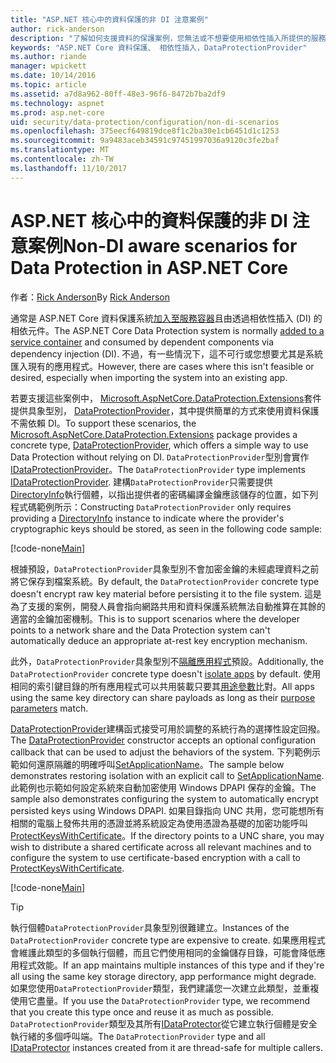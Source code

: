 ```yaml
---
title: "ASP.NET 核心中的資料保護的非 DI 注意案例"
author: rick-anderson
description: "了解如何支援資料的保護案例，您無法或不想要使用相依性插入所提供的服務。"
keywords: "ASP.NET Core 資料保護、 相依性插入，DataProtectionProvider"
ms.author: riande
manager: wpickett
ms.date: 10/14/2016
ms.topic: article
ms.assetid: a7d8a962-80ff-48e3-96f6-8472b7ba2df9
ms.technology: aspnet
ms.prod: asp.net-core
uid: security/data-protection/configuration/non-di-scenarios
ms.openlocfilehash: 375eecf649819dce8f1c2ba30e1cb6451d1c1253
ms.sourcegitcommit: 9a9483aceb34591c97451997036a9120c3fe2baf
ms.translationtype: MT
ms.contentlocale: zh-TW
ms.lasthandoff: 11/10/2017
---
```

# <a name="non-di-aware-scenarios-for-data-protection-in-aspnet-core"></a><span data-ttu-id="35a72-104">ASP.NET 核心中的資料保護的非 DI 注意案例</span><span class="sxs-lookup"><span data-stu-id="35a72-104">Non-DI aware scenarios for Data Protection in ASP.NET Core</span></span>

<span data-ttu-id="35a72-105">作者：[Rick Anderson](https://twitter.com/RickAndMSFT)</span><span class="sxs-lookup"><span data-stu-id="35a72-105">By [Rick Anderson](https://twitter.com/RickAndMSFT)</span></span>

<span data-ttu-id="35a72-106">通常是 ASP.NET Core 資料保護系統[加入至服務容器](xref:security/data-protection/consumer-apis/overview)且由透過相依性插入 (DI) 的相依元件。</span><span class="sxs-lookup"><span data-stu-id="35a72-106">The ASP.NET Core Data Protection system is normally [added to a service container](xref:security/data-protection/consumer-apis/overview) and consumed by dependent components via dependency injection (DI).</span></span> <span data-ttu-id="35a72-107">不過，有一些情況下，這不可行或您想要尤其是系統匯入現有的應用程式。</span><span class="sxs-lookup"><span data-stu-id="35a72-107">However, there are cases where this isn't feasible or desired, especially when importing the system into an existing app.</span></span>

<span data-ttu-id="35a72-108">若要支援這些案例中， [Microsoft.AspNetCore.DataProtection.Extensions](https://www.nuget.org/packages/Microsoft.AspNetCore.DataProtection.Extensions/)套件提供具象型別， [DataProtectionProvider](/dotnet/api/Microsoft.AspNetCore.DataProtection.DataProtectionProvider)，其中提供簡單的方式來使用資料保護不需依賴 DI。</span><span class="sxs-lookup"><span data-stu-id="35a72-108">To support these scenarios, the [Microsoft.AspNetCore.DataProtection.Extensions](https://www.nuget.org/packages/Microsoft.AspNetCore.DataProtection.Extensions/) package provides a concrete type, [DataProtectionProvider](/dotnet/api/Microsoft.AspNetCore.DataProtection.DataProtectionProvider), which offers a simple way to use Data Protection without relying on DI.</span></span> <span data-ttu-id="35a72-109">`DataProtectionProvider`型別會實作[IDataProtectionProvider](/dotnet/api/microsoft.aspnetcore.dataprotection.idataprotectionprovider)。</span><span class="sxs-lookup"><span data-stu-id="35a72-109">The `DataProtectionProvider` type implements [IDataProtectionProvider](/dotnet/api/microsoft.aspnetcore.dataprotection.idataprotectionprovider).</span></span> <span data-ttu-id="35a72-110">建構`DataProtectionProvider`只需要提供[DirectoryInfo](/dotnet/api/system.io.directoryinfo)執行個體，以指出提供者的密碼編譯金鑰應該儲存的位置，如下列程式碼範例所示：</span><span class="sxs-lookup"><span data-stu-id="35a72-110">Constructing `DataProtectionProvider` only requires providing a [DirectoryInfo](/dotnet/api/system.io.directoryinfo) instance to indicate where the provider's cryptographic keys should be stored, as seen in the following code sample:</span></span>

[!code-none[Main](non-di-scenarios/_static/nodisample1.cs)]

<span data-ttu-id="35a72-111">根據預設，`DataProtectionProvider`具象型別不會加密金鑰的未經處理資料之前將它保存到檔案系統。</span><span class="sxs-lookup"><span data-stu-id="35a72-111">By default, the `DataProtectionProvider` concrete type doesn't encrypt raw key material before persisting it to the file system.</span></span> <span data-ttu-id="35a72-112">這是為了支援的案例，開發人員會指向網路共用和資料保護系統無法自動推算在其餘的適當的金鑰加密機制。</span><span class="sxs-lookup"><span data-stu-id="35a72-112">This is to support scenarios where the developer points to a network share and the Data Protection system can't automatically deduce an appropriate at-rest key encryption mechanism.</span></span>

<span data-ttu-id="35a72-113">此外，`DataProtectionProvider`具象型別不[隔離應用程式](xref:security/data-protection/configuration/overview#per-application-isolation)預設。</span><span class="sxs-lookup"><span data-stu-id="35a72-113">Additionally, the `DataProtectionProvider` concrete type doesn't [isolate apps](xref:security/data-protection/configuration/overview#per-application-isolation) by default.</span></span> <span data-ttu-id="35a72-114">使用相同的索引鍵目錄的所有應用程式可以共用裝載只要其[用途參數](xref:security/data-protection/consumer-apis/purpose-strings)比對。</span><span class="sxs-lookup"><span data-stu-id="35a72-114">All apps using the same key directory can share payloads as long as their [purpose parameters](xref:security/data-protection/consumer-apis/purpose-strings) match.</span></span>

<span data-ttu-id="35a72-115">[DataProtectionProvider](/dotnet/api/microsoft.aspnetcore.dataprotection.dataprotectionprovider)建構函式接受可用於調整的系統行為的選擇性設定回撥。</span><span class="sxs-lookup"><span data-stu-id="35a72-115">The [DataProtectionProvider](/dotnet/api/microsoft.aspnetcore.dataprotection.dataprotectionprovider) constructor accepts an optional configuration callback that can be used to adjust the behaviors of the system.</span></span> <span data-ttu-id="35a72-116">下列範例示範如何還原隔離的明確呼叫[SetApplicationName](/dotnet/api/microsoft.aspnetcore.dataprotection.dataprotectionbuilderextensions.setapplicationname)。</span><span class="sxs-lookup"><span data-stu-id="35a72-116">The sample below demonstrates restoring isolation with an explicit call to [SetApplicationName](/dotnet/api/microsoft.aspnetcore.dataprotection.dataprotectionbuilderextensions.setapplicationname).</span></span> <span data-ttu-id="35a72-117">此範例也示範如何設定系統來自動加密使用 Windows DPAPI 保存的金鑰。</span><span class="sxs-lookup"><span data-stu-id="35a72-117">The sample also demonstrates configuring the system to automatically encrypt persisted keys using Windows DPAPI.</span></span> <span data-ttu-id="35a72-118">如果目錄指向 UNC 共用，您可能想所有相關的電腦上發佈共用的憑證並將系統設定為使用憑證為基礎的加密功能呼叫[ProtectKeysWithCertificate](/dotnet/api/microsoft.aspnetcore.dataprotection.dataprotectionbuilderextensions.protectkeyswithcertificate)。</span><span class="sxs-lookup"><span data-stu-id="35a72-118">If the directory points to a UNC share, you may wish to distribute a shared certificate across all relevant machines and to configure the system to use certificate-based encryption with a call to [ProtectKeysWithCertificate](/dotnet/api/microsoft.aspnetcore.dataprotection.dataprotectionbuilderextensions.protectkeyswithcertificate).</span></span>

[!code-none[Main](non-di-scenarios/_static/nodisample2.cs)]

> [!TIP]
> <span data-ttu-id="35a72-119">執行個體`DataProtectionProvider`具象型別很難建立。</span><span class="sxs-lookup"><span data-stu-id="35a72-119">Instances of the `DataProtectionProvider` concrete type are expensive to create.</span></span> <span data-ttu-id="35a72-120">如果應用程式會維護此類型的多個執行個體，而且它們使用相同的金鑰儲存目錄，可能會降低應用程式效能。</span><span class="sxs-lookup"><span data-stu-id="35a72-120">If an app maintains multiple instances of this type and if they're all using the same key storage directory, app performance might degrade.</span></span> <span data-ttu-id="35a72-121">如果您使用`DataProtectionProvider`類型，我們建議您一次建立此類型，並重複使用它盡量。</span><span class="sxs-lookup"><span data-stu-id="35a72-121">If you use the `DataProtectionProvider` type, we recommend that you create this type once and reuse it as much as possible.</span></span> <span data-ttu-id="35a72-122">`DataProtectionProvider`類型及其所有[IDataProtector](/dotnet/api/microsoft.aspnetcore.dataprotection.idataprotector)從它建立執行個體是安全執行緒的多個呼叫端。</span><span class="sxs-lookup"><span data-stu-id="35a72-122">The `DataProtectionProvider` type and all [IDataProtector](/dotnet/api/microsoft.aspnetcore.dataprotection.idataprotector) instances created from it are thread-safe for multiple callers.</span></span>
